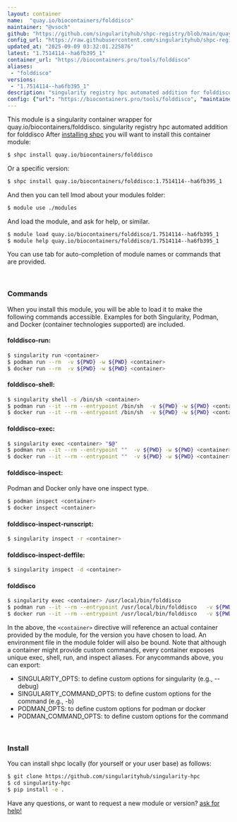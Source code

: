 ```yaml
---
layout: container
name:  "quay.io/biocontainers/folddisco"
maintainer: "@vsoch"
github: "https://github.com/singularityhub/shpc-registry/blob/main/quay.io/biocontainers/folddisco/container.yaml"
config_url: "https://raw.githubusercontent.com/singularityhub/shpc-registry/main/quay.io/biocontainers/folddisco/container.yaml"
updated_at: "2025-09-09 03:32:01.225876"
latest: "1.7514114--ha6fb395_1"
container_url: "https://biocontainers.pro/tools/folddisco"
aliases:
 - "folddisco"
versions:
 - "1.7514114--ha6fb395_1"
description: "singularity registry hpc automated addition for folddisco"
config: {"url": "https://biocontainers.pro/tools/folddisco", "maintainer": "@vsoch", "description": "singularity registry hpc automated addition for folddisco", "latest": {"1.7514114--ha6fb395_1": "sha256:aea72513f1a7f41352951cd05237f1edff72a48676780ab3e83b17e1bb5e87f5"}, "tags": {"1.7514114--ha6fb395_1": "sha256:aea72513f1a7f41352951cd05237f1edff72a48676780ab3e83b17e1bb5e87f5"}, "docker": "quay.io/biocontainers/folddisco", "aliases": {"folddisco": "/usr/local/bin/folddisco"}}
---
```


This module is a singularity container wrapper for quay.io/biocontainers/folddisco.
singularity registry hpc automated addition for folddisco
After [installing shpc](#install) you will want to install this container module:


```bash
$ shpc install quay.io/biocontainers/folddisco
```

Or a specific version:

```bash
$ shpc install quay.io/biocontainers/folddisco:1.7514114--ha6fb395_1
```

And then you can tell lmod about your modules folder:

```bash
$ module use ./modules
```

And load the module, and ask for help, or similar.

```bash
$ module load quay.io/biocontainers/folddisco/1.7514114--ha6fb395_1
$ module help quay.io/biocontainers/folddisco/1.7514114--ha6fb395_1
```

You can use tab for auto-completion of module names or commands that are provided.

<br>

### Commands

When you install this module, you will be able to load it to make the following commands accessible.
Examples for both Singularity, Podman, and Docker (container technologies supported) are included.

#### folddisco-run:

```bash
$ singularity run <container>
$ podman run --rm  -v ${PWD} -w ${PWD} <container>
$ docker run --rm  -v ${PWD} -w ${PWD} <container>
```

#### folddisco-shell:

```bash
$ singularity shell -s /bin/sh <container>
$ podman run --it --rm --entrypoint /bin/sh  -v ${PWD} -w ${PWD} <container>
$ docker run --it --rm --entrypoint /bin/sh  -v ${PWD} -w ${PWD} <container>
```

#### folddisco-exec:

```bash
$ singularity exec <container> "$@"
$ podman run --it --rm --entrypoint ""  -v ${PWD} -w ${PWD} <container> "$@"
$ docker run --it --rm --entrypoint ""  -v ${PWD} -w ${PWD} <container> "$@"
```

#### folddisco-inspect:

Podman and Docker only have one inspect type.

```bash
$ podman inspect <container>
$ docker inspect <container>
```

#### folddisco-inspect-runscript:

```bash
$ singularity inspect -r <container>
```

#### folddisco-inspect-deffile:

```bash
$ singularity inspect -d <container>
```


#### folddisco

```bash
$ singularity exec <container> /usr/local/bin/folddisco
$ podman run --it --rm --entrypoint /usr/local/bin/folddisco   -v ${PWD} -w ${PWD} <container> -c " $@"
$ docker run --it --rm --entrypoint /usr/local/bin/folddisco   -v ${PWD} -w ${PWD} <container> -c " $@"
```



In the above, the `<container>` directive will reference an actual container provided
by the module, for the version you have chosen to load. An environment file in the
module folder will also be bound. Note that although a container
might provide custom commands, every container exposes unique exec, shell, run, and
inspect aliases. For anycommands above, you can export:

 - SINGULARITY_OPTS: to define custom options for singularity (e.g., --debug)
 - SINGULARITY_COMMAND_OPTS: to define custom options for the command (e.g., -b)
 - PODMAN_OPTS: to define custom options for podman or docker
 - PODMAN_COMMAND_OPTS: to define custom options for the command

<br>

### Install

You can install shpc locally (for yourself or your user base) as follows:

```bash
$ git clone https://github.com/singularityhub/singularity-hpc
$ cd singularity-hpc
$ pip install -e .
```

Have any questions, or want to request a new module or version? [ask for help!](https://github.com/singularityhub/singularity-hpc/issues)
